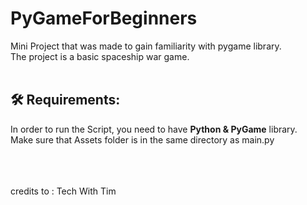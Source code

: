 # PyGameForBeginners
Mini Project that was made to gain familiarity with pygame library.<br />
The project is a basic spaceship war game.
<br />
<br />

## 🛠️ Requirements:
In order to run the Script, you need to have **Python & PyGame** library.<br />
Make sure that Assets folder is in the same directory as main.py

<br />
<br />
<br />
credits to : Tech With Tim
